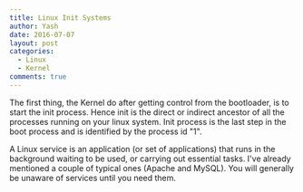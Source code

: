 ```yaml
---
title: Linux Init Systems
author: Yash
date: 2016-07-07
layout: post
categories:
  - Linux
  - Kernel
comments: true
---
```


The first thing, the Kernel do after getting control from the bootloader, is to start the init process. Hence init is the direct or indirect ancestor of all the processes running on your linux system. Init process is the last step in the boot process and is identified by the process id "1".

A Linux service is an application (or set of applications) that runs in the background waiting to be used, or carrying out essential tasks. I've already mentioned a couple of typical ones (Apache and MySQL). You will generally be unaware of services until you need them.
